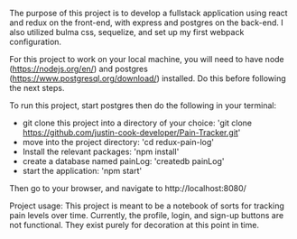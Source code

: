 The purpose of this project is to develop a fullstack application using react and redux on the front-end, with express and postgres on the back-end. I also utilized bulma css, sequelize, and set up my first webpack configuration.

For this project to work on your local machine, you will need to have node (https://nodejs.org/en/) and postgres (https://www.postgresql.org/download/) installed. Do this before following the next steps.

To run this project, start postgres then do the following in your terminal:
  - git clone this project into a directory of your choice: 
    'git clone https://github.com/justin-cook-developer/Pain-Tracker.git'
  - move into the project directory: 'cd redux-pain-log'
  - Install the relevant packages: 'npm install'
  - create a database named painLog: 'createdb painLog'
  - start the application: 'npm start'

Then go to your browser, and navigate to http://localhost:8080/

Project usage:
This project is meant to be a notebook of sorts for tracking pain levels over time.
Currently, the profile, login, and sign-up buttons are not functional. They exist purely for decoration at this point in time.
